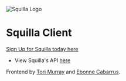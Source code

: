 ![Squilla Logo](https://github.com/squilla/client/blob/develop/src/Components/Navbar/Components/Logo/squilla-logo.png)
# Squilla Client
[Sign Up for Squilla today here]()

- View Squilla's API [here](https://github.com/squilla/api)

Frontend by [Tori Murray](https://github.com/t0ri) and [Ebonne Cabarrus](https://github.com/ebonnecab).
